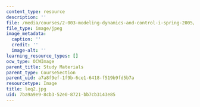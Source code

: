 ```yaml
---
content_type: resource
description: ''
file: /media/courses/2-003-modeling-dynamics-and-control-i-spring-2005/7ba9a9e98cb352e08721bb7cb3143e85_leq2.jpg
file_type: image/jpeg
image_metadata:
  caption: ''
  credit: ''
  image-alt: ''
learning_resource_types: []
ocw_type: OCWImage
parent_title: Study Materials
parent_type: CourseSection
parent_uid: a7a8f9ef-1f9b-6ce1-6418-f519b9fd5b7a
resourcetype: Image
title: leq2.jpg
uid: 7ba9a9e9-8cb3-52e0-8721-bb7cb3143e85
---
```

